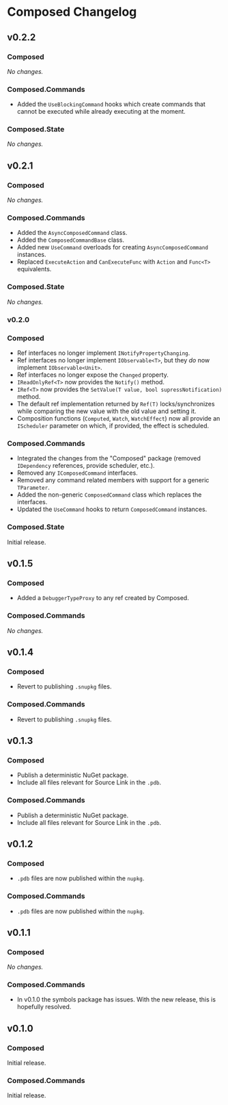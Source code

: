 # Composed Changelog

## v0.2.2

### Composed

_No changes._

### Composed.Commands

* Added the `UseBlockingCommand` hooks which create commands that cannot be executed while already
  executing at the moment.

### Composed.State

_No changes._



## v0.2.1

### Composed

_No changes._

### Composed.Commands

* Added the `AsyncComposedCommand` class.
* Added the `ComposedCommandBase` class.
* Added new `UseCommand` overloads for creating `AsyncComposedCommand` instances.
* Replaced `ExecuteAction` and `CanExecuteFunc` with `Action` and `Func<T>` equivalents.

### Composed.State

_No changes._



### v0.2.0

### Composed

* Ref interfaces no longer implement `INotifyPropertyChanging`.
* Ref interfaces no longer implement `IObservable<T>`, but they *do* now implement `IObservable<Unit>`.
* Ref interfaces no longer expose the `Changed` property.
* `IReadOnlyRef<T>` now provides the `Notify()` method.
* `IRef<T>` now provides the `SetValue(T value, bool supressNotification)` method.
* The default ref implementation returned by `Ref(T)` locks/synchronizes while comparing the new value with
  the old value and setting it.
* Composition functions (`Computed`, `Watch`, `WatchEffect`) now all provide an `IScheduler` parameter
  on which, if provided, the effect is scheduled.

### Composed.Commands

* Integrated the changes from the "Composed" package (removed `IDependency` references, provide scheduler, etc.).
* Removed any `IComposedCommand` interfaces.
* Removed any command related members with support for a generic `TParameter`.
* Added the non-generic `ComposedCommand` class which replaces the interfaces.
* Updated the `UseCommand` hooks to return `ComposedCommand` instances.

### Composed.State

Initial release.



## v0.1.5

### Composed

* Added a `DebuggerTypeProxy` to any ref created by Composed.

### Composed.Commands

_No changes._



## v0.1.4

### Composed

* Revert to publishing `.snupkg` files.

### Composed.Commands

* Revert to publishing `.snupkg` files.



## v0.1.3

### Composed

* Publish a deterministic NuGet package.
* Include all files relevant for Source Link in the `.pdb`.

### Composed.Commands

* Publish a deterministic NuGet package.
* Include all files relevant for Source Link in the `.pdb`.



## v0.1.2

### Composed

* `.pdb` files are now published within the `nupkg`.

### Composed.Commands

* `.pdb` files are now published within the `nupkg`.



## v0.1.1

### Composed

_No changes._

### Composed.Commands

* In v0.1.0 the symbols package has issues. With the new release, this is hopefully resolved.



## v0.1.0

### Composed

Initial release.

### Composed.Commands

Initial release.
